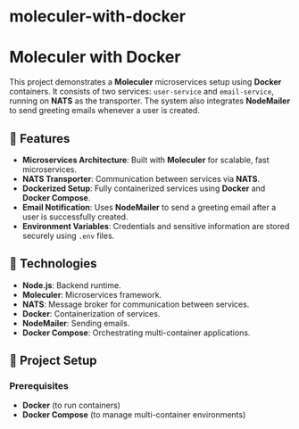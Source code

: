 # moleculer-with-docker

# Moleculer with Docker

This project demonstrates a **Moleculer** microservices setup using **Docker** containers. It consists of two services: `user-service` and `email-service`, running on **NATS** as the transporter. The system also integrates **NodeMailer** to send greeting emails whenever a user is created.

## 🚀 Features

- **Microservices Architecture**: Built with **Moleculer** for scalable, fast microservices.
- **NATS Transporter**: Communication between services via **NATS**.
- **Dockerized Setup**: Fully containerized services using **Docker** and **Docker Compose**.
- **Email Notification**: Uses **NodeMailer** to send a greeting email after a user is successfully created.
- **Environment Variables**: Credentials and sensitive information are stored securely using `.env` files.

## 🔧 Technologies

- **Node.js**: Backend runtime.
- **Moleculer**: Microservices framework.
- **NATS**: Message broker for communication between services.
- **Docker**: Containerization of services.
- **NodeMailer**: Sending emails.
- **Docker Compose**: Orchestrating multi-container applications.

## 📝 Project Setup

### Prerequisites

- **Docker** (to run containers)
- **Docker Compose** (to manage multi-container environments)

